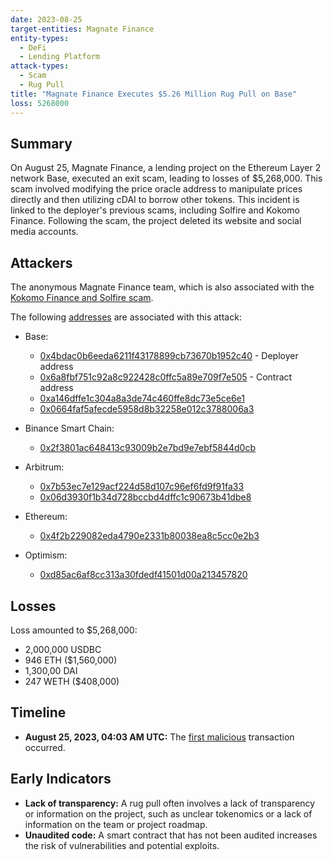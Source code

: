 ```yaml
---
date: 2023-08-25
target-entities: Magnate Finance
entity-types:
  - DeFi
  - Lending Platform 
attack-types:
  - Scam
  - Rug Pull 
title: "Magnate Finance Executes $5.26 Million Rug Pull on Base"
loss: 5268000
---
```


## Summary

On August 25, Magnate Finance, a lending project on the Ethereum Layer 2 network Base, executed an exit scam, leading to losses of $5,268,000. This scam involved modifying the price oracle address to manipulate prices directly and then utilizing cDAI to borrow other tokens. This incident is linked to the deployer's previous scams, including Solfire and Kokomo Finance. Following the scam, the project deleted its website and social media accounts.
## Attackers

The anonymous Magnate Finance team, which is also associated with the [Kokomo Finance and Solfire scam](https://twitter.com/zachxbt/status/1694914871165345997?t=Cb9W5zUPYIvAsQcpk0rfog&s=19).

The following [addresses](https://twitter.com/PeckShieldAlert/status/1694986782386073922/photo/1) are associated with this attack:

- Base:
  - [0x4bdac0b6eeda6211f43178899cb73670b1952c40](https://basescan.org/address/0x4bdac0b6eeda6211f43178899cb73670b1952c40) - Deployer address
  - [0x6a8fbf751c92a8c922428c0ffc5a89e709f7e505](https://basescan.org/address/0x6a8fbf751c92a8c922428c0ffc5a89e709f7e505) - Contract address
  - [0xa146dffe1c304a8a3de74c460ffe8dc73e5ce6e1](https://basescan.org/address/0xa146dffe1c304a8a3de74c460ffe8dc73e5ce6e1)
  - [0x0664faf5afecde5958d8b32258e012c3788006a3](https://basescan.org/address/0x0664faf5afecde5958d8b32258e012c3788006a3)

- Binance Smart Chain:
  - [0x2f3801ac648413c93009b2e7bd9e7ebf5844d0cb](https://bscscan.com/address/0x2f3801ac648413c93009b2e7bd9e7ebf5844d0cb)
  
- Arbitrum:
  - [0x7b53ec7e129acf224d58d107c96ef6fd9f91fa33](https://arbiscan.io/address/0x7b53ec7e129acf224d58d107c96ef6fd9f91fa33)
  - [0x06d3930f1b34d728bccbd4dffc1c90673b41dbe8](https://arbiscan.io/address/0x06d3930f1b34d728bccbd4dffc1c90673b41dbe8)
  
- Ethereum:
  - [0x4f2b229082eda4790e2331b80038ea8c5cc0e2b3](https://etherscan.io/address/0x4f2b229082eda4790e2331b80038ea8c5cc0e2b3)

- Optimism:
  - [0xd85ac6af8cc313a30fdedf41501d00a213457820](https://optimistic.etherscan.io/address/0xd85ac6af8cc313a30fdedf41501d00a213457820) 

## Losses

Loss amounted to $5,268,000:
- 2,000,000 USDBC
- 946 ETH ($1,560,000)
- 1,300,00 DAI
- 247 WETH ($408,000)

## Timeline

- **August 25, 2023, 04:03 AM UTC:** The [first malicious](https://basescan.org/tx/0x39555e75d76b294248a434fdfe9640e0cfe3f22bd7fceb675fd4ef4b5e02f719) transaction occurred.

## Early Indicators

- **Lack of transparency:** A rug pull often involves a lack of transparency or information on the project, such as unclear tokenomics or a lack of information on the team or project roadmap.
- **Unaudited code:** A smart contract that has not been audited increases the risk of vulnerabilities and potential exploits.
